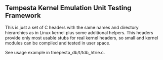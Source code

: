 ## Tempesta Kernel Emulation Unit Testing Framework

This is just a set of C headers with the same names and directory hierarchies
as in Linux kernel plus some additional helpers. This headers provide only most
usable stubs for real kernel headers, so small and kernel modules can be
compiled and tested in user space.

See usage example in tmepesta\_db/t/tdb\_htrie.c.

